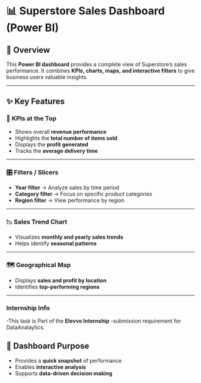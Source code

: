 # 📊 Superstore Sales Dashboard (Power BI)

## 📝 **Overview**
This **Power BI dashboard** provides a complete view of Superstore’s sales performance. It combines **KPIs, charts, maps, and interactive filters** to give business users valuable insights.

---

## ✨ **Key Features**

### 📌 **KPIs at the Top**
- Shows overall **revenue performance**  
- Highlights the **total number of items sold**  
- Displays the **profit generated**  
- Tracks the **average delivery time**

---

### 🎛️ **Filters / Slicers**
- **Year filter** → Analyze sales by time period  
- **Category filter** → Focus on specific product categories  
- **Region filter** → View performance by region  

---

### 📉 **Sales Trend Chart**
- Visualizes **monthly and yearly sales trends**  
- Helps identify **seasonal patterns**  

---

### 🗺️ **Geographical Map**
- Displays **sales and profit by location**  
- Identifies **top-performing regions**  

---
### **Internship Info**
-This task is Part of the **Elevvo Internship** 
-submission requirement for DataAnalaytics.




## 🎯 **Dashboard Purpose**
- Provides a **quick snapshot** of performance  
- Enables **interactive analysis**  
- Supports **data-driven decision making**
